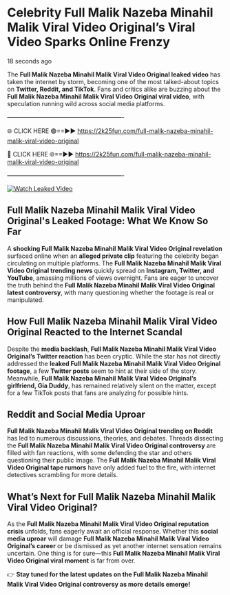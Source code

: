 # Celebrity Full Malik Nazeba Minahil Malik Viral Video Original’s Viral Video Sparks Online Frenzy

18 seconds ago

The **Full Malik Nazeba Minahil Malik Viral Video Original leaked video** has taken the internet by storm, becoming one of the most talked-about topics on **Twitter, Reddit, and TikTok**. Fans and critics alike are buzzing about the **Full Malik Nazeba Minahil Malik Viral Video Original viral video**, with speculation running wild across social media platforms.

———————————————————-

🌐 CLICK HERE 🟢==►► https://2k25fun.com/full-malik-nazeba-minahil-malik-viral-video-original

🔴 CLICK HERE 🌐==►► https://2k25fun.com/full-malik-nazeba-minahil-malik-viral-video-original

———————————————————-

[![Watch Leaked Video](https://miro.medium.com/v2/resize:fit:828/format:webp/1*cilzJN44JGOrTw9NJCrNHA.gif "Watch Leaked Video")](https://2k25fun.com/full-malik-nazeba-minahil-malik-viral-video-original)

## **Full Malik Nazeba Minahil Malik Viral Video Original's Leaked Footage: What We Know So Far**  
A **shocking Full Malik Nazeba Minahil Malik Viral Video Original revelation** surfaced online when an **alleged private clip** featuring the celebrity began circulating on multiple platforms. The **Full Malik Nazeba Minahil Malik Viral Video Original trending news** quickly spread on **Instagram, Twitter, and YouTube**, amassing millions of views overnight. Fans are eager to uncover the truth behind the **Full Malik Nazeba Minahil Malik Viral Video Original latest controversy**, with many questioning whether the footage is real or manipulated.  

## **How Full Malik Nazeba Minahil Malik Viral Video Original Reacted to the Internet Scandal**  
Despite the **media backlash**, **Full Malik Nazeba Minahil Malik Viral Video Original’s Twitter reaction** has been cryptic. While the star has not directly addressed the **leaked Full Malik Nazeba Minahil Malik Viral Video Original footage**, a few **Twitter posts** seem to hint at their side of the story. Meanwhile, **Full Malik Nazeba Minahil Malik Viral Video Original’s girlfriend, Gia Duddy**, has remained relatively silent on the matter, except for a few TikTok posts that fans are analyzing for possible hints.  

## **Reddit and Social Media Uproar**  
**Full Malik Nazeba Minahil Malik Viral Video Original trending on Reddit** has led to numerous discussions, theories, and debates. Threads dissecting the **Full Malik Nazeba Minahil Malik Viral Video Original controversy** are filled with fan reactions, with some defending the star and others questioning their public image. The **Full Malik Nazeba Minahil Malik Viral Video Original tape rumors** have only added fuel to the fire, with internet detectives scrambling for more details.  

## **What’s Next for Full Malik Nazeba Minahil Malik Viral Video Original?**  
As the **Full Malik Nazeba Minahil Malik Viral Video Original reputation crisis** unfolds, fans eagerly await an official response. Whether this **social media uproar** will damage **Full Malik Nazeba Minahil Malik Viral Video Original’s career** or be dismissed as yet another internet sensation remains uncertain. One thing is for sure—this **Full Malik Nazeba Minahil Malik Viral Video Original viral moment** is far from over.  

👉 **Stay tuned for the latest updates on the Full Malik Nazeba Minahil Malik Viral Video Original controversy as more details emerge!**  